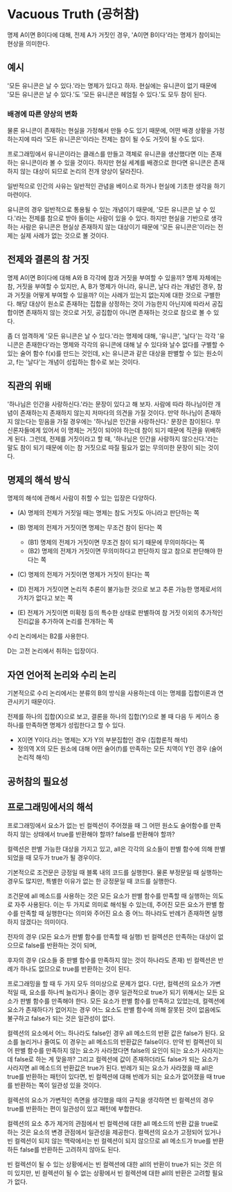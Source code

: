 # Vacuous Truth (공허참)

명제 A이면 B이다에 대해, 전제 A가 거짓인 경우, 'A이면 B이다'라는 명제가 참이되는 현상을 의미한다.

## 예시

'모든 유니콘은 날 수 있다.'라는 명제가 있다고 하자. 현실에는 유니콘이 없기 때문에 '모든 유니콘은 날 수 있다.'도 '모든 유니콘은 헤엄칠 수 있다.'도 모두 참이 된다.

### 배경에 따른 양상의 변화

물론 유니콘이 존재하는 현실을 가정해서 만들 수도 있기 때문에, 어떤 배경 상황을 가정하는지에 따라 '모든 유니콘은'이라는 전제는 참이 될 수도 거짓이 될 수도 있다.

프로그래밍에서 유니콘이라는 클래스를 만들고 객체로 유니콘을 생산했다면 이는 존재하는 유니콘이라 볼 수 있을 것이다. 하지만 현실 세계를 배경으로 한다면 유니콘은 존재하지 않는 대상이 되므로 논리의 전개 양상이 달라진다.

일반적으로 인간의 사유는 일반적인 관념을 베이스로 하거나 현실에 기초한 생각을 하기 마련이다.

유니콘의 경우 일반적으로 통용될 수 있는 개념이기 때문에, '모든 유니콘은 날 수 있다.'라는 전제를 참으로 받아 들이는 사람이 있을 수 있다. 하지만 현실을 기반으로 생각하는 사람은 유니콘은 현실상 존재하지 않는 대상이기 때문에 '모든 유니콘은'이라는 전제는 실제 사례가 없는 것으로 볼 것이다.

## 전제와 결론의 참 거짓

명제 A이면 B이다에 대해 A와 B 각각에 참과 거짓을 부여할 수 있을끼? 명제 자체에는 참, 거짓을 부여할 수 있지만, A, B가 명제가 아니라, 유니콘, 날다 라는 개념인 경우, 참과 거짓을 어떻게 부여할 수 있을까? 이는 사례가 있는지 없는지에 대한 것으로 구별한다. 해당 대상이 원소로 존재하는 집합을 상정하는 것이 가능한지 아닌지에 따라서 공집합이면 존재하지 않는 것으로 거짓, 공집합이 아니면 존재하는 것으로 참으로 볼 수 있다.

좀 더 엄격하게 '모든 유니콘은 날 수 있다.'라는 명제에 대해, '유니콘', '날다'는 각각 '유니콘은 존재한다'라는 명제와 각각의 유니콘에 대해 날 수 있다와 날수 없다를 구별할 수 있는 술어 함수 f(x)를 만드는 것인데, x는 유니콘과 같은 대상을 판별할 수 있는 원소이고, f는 '날다'는 개념이 성립하는 함수로 보는 것이다.

## 직관의 위배

'하나님은 인간을 사랑하신다.'라는 문장이 있다고 해 보자. 사람에 따라 하나님이란 개념이 존재하는지 존재하지 않는지 저마다의 의견을 가질 것이다. 만약 하나님이 존재하지 않는다는 믿음을 가질 경우에는 '하나님은 인간을 사랑하신다.' 문장은 참이된다. 무신론자들에게 있어서 이 명제는 거짓이 되어야 하는데 참이 되기 때문에 직관을 위배하게 된다. 그런데, 전제를 거짓이라고 할 때, '하나님은 인간을 사랑하지 않으신다.'라는 말도 참이 되기 때문에 이는 참 거짓으로 따질 필요가 없는 무의미한 문장이 되는 것이다.

## 명제의 해석 방식

명제의 해석에 관해서 사람이 취할 수 있는 입장은 다양하다.

- (A) 명제의 전제가 거짓일 때는 명제는 참도 거짓도 아니라고 판단하는 쪽

- (B) 명제의 전제가 거짓이면 명제는 무조건 참이 된다는 쪽
  - (B1) 명제의 전제가 거짓이면 무조건 참이 되기 때문에 무의미하다는 쪽
  - (B2) 명제의 전제가 거짓이면 무의미하다고 판단하지 않고 참으로 판단해야 한다는 쪽

- (C) 명제의 전제가 거짓이면 명제가 거짓이 된다는 쪽
- (D) 전제가 거짓이면 논리적 추론이 불가능한 것으로 보고 추론 가능한 명제로서의 가치가 없다고 보는 쪽
- (E) 전제가 거짓이면 미확정 등의 특수한 상태로 판별하여 참 거짓 이외의 추가적인 진리값을 추가하여 논리를 전개하는 쪽

수리 논리에서는 B2를 사용한다.

D는 고전 논리에서 취하는 입장이다.

## 자연 언어적 논리와 수리 논리

기본적으로 수리 논리에서는 분류의 B의 방식을 사용하는데 이는 명제를 집합이론과 연관시키기 때문이다.

전제를 하나의 집합(X)으로 보고, 결론을 하나의 집합(Y)으로 볼 때 다음 두 케이스 중 하나를 만족하면 명제가 성립한다고 할 수 있다.

- X이면 Y이다.라는 명제는 X가 Y의 부분집합인 경우 (집합론적 해석)
- 정의역 X의 모든 원소에 대해 어떤 술어(f)를 만족하는 모든 치역이 Y인 경우 (술어 논리적 해석)

## 공허참의 필요성

## 프로그래밍에서의 해석

프로그래밍에서 요소가 없는 빈 컬렉션이 주어졌을 때 그 어떤 원소도 술어함수를 만족하지 않는 상태에서 true를 반환해야 할까? false를 반환해야 할까?

컬렉션은 판별 가능한 대상을 가지고 있고, all은 각각의 요소들이 판별 함수에 의해 판별 되었을 때 모두가 true가 될 경우이다.

기본적으로 조건문은 긍정일 때 블록 내의 코드를 실행한다. 물론 부정문일 때 실행하는 경우도 많지만, 특별한 이유가 없는 한 긍정문일 때 코드를 실행한다.

조건문에 all 메소드를 사용하는 것은 모든 요소가 판별 함수를 만족할 때 실행하는 의도로 자주 사용된다. 이는 두 가지로 의미로 해석될 수 있는데, 주어진 모든 요소가 판별 함수를 만족할 때 실행한다는 의미와 주어진 요소 중 어느 하나라도 반례가 존재하면 실행하지 않겠다는 의미이다.

전자의 경우 (모든 요소가 판별 함수를 만족할 때 실행) 빈 컬렉션은 만족하는 대상이 없으므로 false를 반환하는 것이 되며,

후자의 경우 (요소들 중 판별 함수를 만족하지 않는 것이 하나라도 존재) 빈 컬렉션은 반례가 하나도 없므으로 true를 반환하는 것이 된다.

프로그래밍을 할 때 두 가지 모두 의미상으로 문제가 없다. 다만, 컬렉션의 요소가 가변적일 때, 요소를 하나씩 늘리거나 줄이는 경우 일관적으로 true가 되기 위해서는 모든 요소가 판별 함수를 만족해야 한다. 모든 요소가 판별 함수를 만족하고 있었는데, 컬렉션에 요소가 존재하다가 없어지는 경우 어느 요소도 판별 함수에 의해 잘못된 것이 없음에도 불구하고 false가 되는 것은 일관성이 없다.

컬렉션의 요소에서 어느 하나라도 false인 경우 all 메소드의 반환 값은 false가 된다. 요소를 늘리거나 줄여도 이 경우는 all 메소드의 반환값은 false이다. 만약 빈 컬렉션이 되어 판별 함수를 만족하지 않는 요소가 사라졌다면 false의 요인이 되는 요소가 사라지는데 false로 하는 게 맞을까? 그리고 컬렉션에 값이 존재하더라도 false가 되는 요소가 사라지면 all 메소드의 반환값은 true가 된다. 반례가 되는 요소가 사라졌을 때 all은 true를 반환하는 패턴이 있다면, 빈 컬렉션에 대해 반례가 되는 요소가 없어졌을 때 true를 반환하는 쪽이 일관성 있을 것이다.

컬렉션의 요소가 가변적인 측면을 생각했을 때의 규칙을 생각하면 빈 컬렉션의 경우 true를 반환하는 편이 일관성이 있고 패턴에 부합한다.

컬렉션의 요소 추가 제거의 관점에서 빈 컬렉션에 대한 all 메소드의 반환 값을 true로 하는 것은 요소의 변경 관점에서 일관성을 제공한다. 컬렉션의 요소가 고정되어 있거나 빈 컬렉션이 되지 않는 맥락에서는 빈 컬렉션이 되지 않으므로 all 메소드가 true를 반환하든 false를 반환하든 고려하지 않아도 된다.

빈 컬렉션이 될 수 있는 상황에서는 빈 컬렉션에 대한 all의 반환이 true가 되는 것은 의미 있지만, 빈 컬렉션이 될 수 없는 상황에서 빈 컬렉션에 대한 all의 반환은 고려할 필요가 없다.
